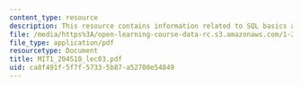 ```yaml
---
content_type: resource
description: This resource contains information related to SQL basics and joins.
file: /media/https%3A/open-learning-course-data-rc.s3.amazonaws.com/1-204-computer-algorithms-in-systems-engineering-spring-2010/ca8f491f5f7f57335b87a52700e54849_MIT1_204S10_lec03.pdf
file_type: application/pdf
resourcetype: Document
title: MIT1_204S10_lec03.pdf
uid: ca8f491f-5f7f-5733-5b87-a52700e54849
---
```

